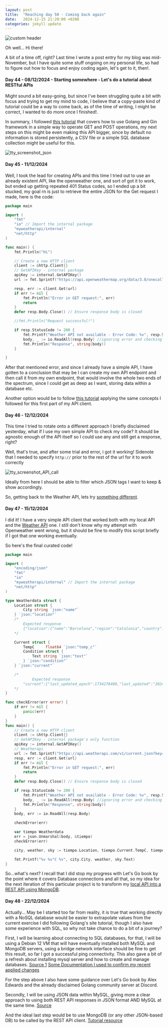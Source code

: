 ```yaml
---
layout: post
title:  "Reaching day 50 - Coming back again"
date:   2024-12-15 21:20:00 +0200
categories: jekyll update
---
```


![custom header](https://raw.githubusercontent.com/Akirapearl/jekyll_blog/main/assets/images/maik-jonietz.jpg)


Oh well... Hi there!

A bit of a time off, right? Last time I wrote a post entry for my blog was mid-November, but I have quite some stuff ongoing on my personal life, so had to figure out how to focus and enjoy coding again, let's get to it, then!.


#### Day 44 - 08/12/2024 - Starting somewhere - Let's do a tutorial about RESTful APIs

Might sound a bit easy-going, but since I've been struggling quite a bit with focus and trying to get my mind to code, I believe that a copy-paste kind of tutorial could be a way to come back, as of the time of writing, I might be correct, I wanted to do more once I finished!.

In summary, I followed [this tutorial](https://go.dev/doc/tutorial/web-service-gin*/) that covers how to use Golang and Gin framework in a simple way to operate GET and POST operations, my next steps on this might be even making this API bigger, since by default no information is stored persistently, a CSV file or a simple SQL database collection might be useful for this.

![tty_screenshot_json](https://raw.githubusercontent.com/Akirapearl/jekyll_blog/main/assets/images/jsonAPI.png)


#### Day 45 - 11/12/2024 

Well, I took the lead for creating APIs and this time I tried out to use an already existent API, like the openweather one, and sort of got it to work, but ended up getting repeated 401 Status codes, so I ended up a bit stucked, my goal rn is just to retrieve the entire JSON for the Get request I made, here is the code:

```go
package main

import (
	"fmt"
	"io" // Import the internal package
	"myweatherapi/internal"
	"net/http"
)

func main() {
	fmt.Println("Hi")

	// Create a new HTTP client
	client := &http.Client{}
	// GetAPIKey - internal package
	apiKey := internal.GetAPIKey()
	url := fmt.Sprintf("https://api.openweathermap.org/data/3.0/onecall?lat=33.44&lon=-94.04&appid=%s&units=metric", apiKey)

	resp, err := client.Get(url)
	if err != nil {
		fmt.Println("Error in GET request:", err)
		return
	}
	defer resp.Body.Close() // Ensure response body is closed

	//fmt.Println("Request successful!")

	if resp.StatusCode != 200 {
		fmt.Printf("Weather API not available - Error Code: %v", resp.StatusCode)
		body, _ := io.ReadAll(resp.Body) //ignoring error and checking content of response
		fmt.Println("Response", string(body))
	}

}
```

After that mentioned error, and since I already have a simple API, I have gotten to a conclusion that may be I can create my own API endpoint and then call it from my own endpoint, that would involve the whole two ends of the spectrum, since I could get as deep as I want, storing data within a database etc.

Another option would be to follow [this tutorial](https://www.twilio.com/en-us/blog/check-weather-with-go) applying the same concepts I followed for this first part of my API client.


#### Day 46 - 12/12/2024

This time I tried to rotate onto a different approach I briefly disclaimed yesterday, what if I use my own simple API to check my code? It should be agnostic enough of the API itself so I could
use any and still get a response, right?

Well, that's true, and after some trial and error, i got it working! Sidenote that I needed to specify `http://` prior to the rest of the url for it to work correctly

![tty_screenshot_API_call](https://raw.githubusercontent.com/Akirapearl/jekyll_blog/main/assets/images/codegin.png)

Ideally from here I should be able to filter which JSON tags I want to keep & show accordingly.

So, getting back to the Weather API, lets try [something different](https://www.twilio.com/en-us/blog/check-weather-with-go).


#### Day 47 - 15/12/2024

I did it! I have a very simple API client that worked both with my local API and the [Weather API](https://www.weatherapi.com/my/) one. I still don't know why my attempt with Openweather 
went wrong, but it should be fine to modify this script briefly if I got that one working eventually.

So here's the final curated code!

```go
package main

import (
	"encoding/json"
	"fmt"
	"io" 
	"myweatherapi/internal" // Import the internal package
	"net/http"
)

type Weatherdata struct {
	Location struct {
		City string `json:"name"`
	} `json:"location"`
	/*
		Expected response
		{"location":{"name":"Barcelona","region":"Catalonia","country":"Spain","lat":41.3833,"lon":2.1833,"tz_id":"Europe/Madrid","localtime_epoch":1734278478,"localtime":"2024-12-15 17:01"}
	*/

	Current struct {
		TempC     float64 `json:"temp_c"`
		Condition struct {
			Text string `json:"text"`
		} `json:"condition"`
	} `json:"current"`

	/*
			Expected response
		"current":{"last_updated_epoch":1734278400,"last_updated":"2024-12-15 17:00","temp_c":13.3,"temp_f":55.9,"is_day":1,"condition":{"text":"Partly cloudy","icon":"//cdn.weatherapi.com/weather/64x64/day/116.png","code":1003}
	*/
}

func checkError(err error) {
	if err != nil {
		panic(err)
	}
}
func main() {
	// Create a new HTTP client
	client := &http.Client{}
	// GetAPIKey - internal package's only function
	apiKey := internal.GetAPIKey()
	// Weatherapi
	url := fmt.Sprintf("https://api.weatherapi.com/v1/current.json?key=%s&q=Barcelona&aqi=no", apiKey)
	resp, err := client.Get(url)
	if err != nil {
		fmt.Println("Error in GET request:", err)
		return
	}
	defer resp.Body.Close() // Ensure response body is closed

	if resp.StatusCode != 200 {
		fmt.Printf("Weather API not available - Error Code: %v", resp.StatusCode)
		body, _ := io.ReadAll(resp.Body) //ignoring error and checking content of response
		fmt.Println("Response", string(body))
	}
	body, err := io.ReadAll(resp.Body)

	checkError(err)

	var tiempo Weatherdata
	err = json.Unmarshal(body, &tiempo)
	checkError(err)

	city, weather, sky := tiempo.Location, tiempo.Current.TempC, tiempo.Current.Condition

	fmt.Printf("%v %v°C %v", city.City, weather, sky.Text)
}

```


So...what's next? I recall that I did stop my progress with Let's Go book by the point where it covers Database connections and all that, so my idea for the next iteration
of this particular project is to transform my [local API into a REST API using MongoDB](https://www.youtube.com/watch?v=y2M-dbT6bSs).

#### Day 48 - 22/12/2024

Actually... May be I started too far from reality, it is true that working directly with a NoSQL database would be easier to extrapolate values from the current exercise I did following Golang's site
tutorial, though I also have some experience with SQL, so why not take chance to do a bit of a journey?


First, I will be learning about connecting to SQL databases, for that, I will be using a Debian 12 VM that will have eventually installed both MySQL and MongoDB servers, using a bridge network interface should be 
fine to get this result, so far I got a successful ping connectivity. This also gave a bit of a refresh about installing mysql server and how to create and manage databases. 
[Source 1](https://www.digitalocean.com/community/tutorials/how-to-install-the-latest-mysql-on-debian-10) [Some Documentation I used to confirm my recent applied changes](https://dev.mysql.com/doc/refman/8.0/en/getting-information.html)

For the step above I also have some guidance over Let's Go book by Alex Edwards and the already disclaimed Golang community server at Discord.


Secondly, I will be using JSON data within MySQL, giving more a clear approach to using both REST API responses in JSON format AND MySQL at the same time. [Source](https://www.digitalocean.com/community/tutorials/working-with-json-in-mysql)


And the ideal last step would be to use MongoDB (or any other JSON-based DB) to be called by the REST API client. [Tutorial resource](https://dev.to/aquibpy/go-and-mongodb-building-a-crud-api-from-scratch-10p6)